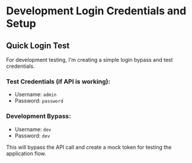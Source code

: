 # Development Login Credentials and Setup

## Quick Login Test

For development testing, I'm creating a simple login bypass and test credentials.

### Test Credentials (if API is working):
- Username: `admin`
- Password: `password`

### Development Bypass:
- Username: `dev`
- Password: `dev`

This will bypass the API call and create a mock token for testing the application flow.
